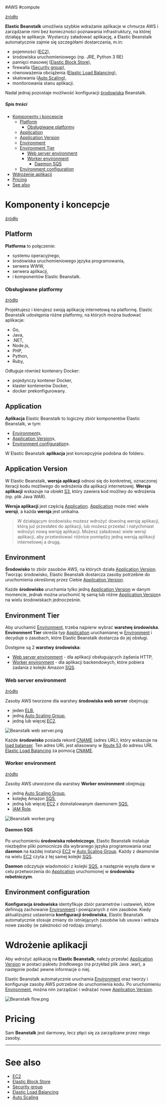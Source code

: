 #AWS #compute

[źródło](https://docs.aws.amazon.com/elasticbeanstalk/latest/dg/Welcome.html)

**Elastic Beanstalk** umożliwia szybkie wdrażanie aplikacje w chmurze AWS i zarządzanie nimi bez konieczności poznawania infrastruktury, na której działają te aplikacje. Wystarczy załadować aplikację, a Elastic Beanstalk automatycznie zajmie się szczegółami dostarczania, m.in:

- pojemności ([EC2](EC2.md)),
- środowiska uruchomieniowego (np. JRE, Python 3 RE)
- pamięci masowej ([Elastic Block Store](Elastic%20Block%20Store.md)),
- firewalla ([Security group](Security%20group.md)),
- równoważenia obciążenia ([Elastic Load Balancing](Elastic%20Load%20Balancing.md)),
- skalowania ([Auto Scaling](Auto%20Scaling.md)),
- monitorowania stanu aplikacji.

Nadal jednaj pozostaje możliwość konfiguracji [środowiska](#Environment) Beanstalk.

##### Spis treści

- [Komponenty i koncepcje](#Komponenty%20i%20koncepcje)
  - [Platform](#Platform)
    - [Obsługiwane platformy](#Obsługiwane%20platformy)
  - [Application](#Application)
  - [Application Version](#Application%20Version)
  - [Environment](#Environment)
  - [Environment Tier](#Environment%20Tier)
    - [Web server environment](#Web%20server%20environment)
    - [Worker environment](#Worker%20environment)
      - [Daemon SQS](#Daemon%20SQS)
  - [Environment configuration](#Environment%20configuration)
- [Wdrożenie aplikacji](#Wdrożenie%20aplikacji)
- [Pricing](#Pricing)
- [See also](#See%20also)

# Komponenty i koncepcje

[źródło](https://docs.aws.amazon.com/elasticbeanstalk/latest/dg/concepts.html)

## Platform

**Platforma** to połączenie:

- systemu operacyjnego,
- środowiska uruchomieniowego języka programowania,
- serwera WWW,
- serwera aplikacji,
- i komponentów Elastic Beanstalk.

### Obsługiwane platformy

[źródło](https://docs.aws.amazon.com/elasticbeanstalk/latest/dg/concepts.platforms.html)

Projektujesz i kierujesz swoją aplikację internetową na platformę. Elastic Beanstalk udostępnia różne platformy, na których można budować aplikacje:

- Go,
- Java,
- .NET,
- Node.js,
- PHP,
- Python,
- Ruby,

Odługuje również kontenery Docker:

- pojedynczy kontener Docker,
- klaster kontenerów Docker,
- docker prekonfigurowany.

## Application

**Aplikacja** Elastic Beanstalk to logiczny zbiór komponentów Elastic Beanstalk, w tym:

- [Environment](#Environment)s,
- [Application Version](#Application%20Version)s,
- [Environment configuration](#Environment%20configuration)s.

W Elastic Beanstalk **aplikacja** jest koncepcyjnie podobna do folderu.

## Application Version

W Elastic Beanstalk, **wersja aplikacji** odnosi się do konkretnej, oznaczonej iteracji kodu możliwego do wdrożenia dla aplikacji internetowej. **Wersja aplikacji** wskazuje na obiekt [S3](S3.md), który zawiera kod możliwy do wdrożenia (np. plik Java WAR).

**Wersja aplikacji** jest częścią [Application](#Application). [Application](#Application) może mieć wiele **wersji**, a każda **wersja** jest unikalna.

> W działającym środowisku możesz wdrożyć dowolną wersję aplikacji, którą już przesłałeś do aplikacji, lub możesz przesłać i natychmiast wdrożyć nową wersję aplikacji. Możesz załadować wiele wersji aplikacji, aby przetestować różnice pomiędzy jedną wersją aplikacji internetowej a drugą.

## Environment

**Środowisko** to zbiór zasobów AWS, na których działa [Application Version](#Application%20Version). Tworząc środowisko, Elastic Beanstalk dostarcza zasoby potrzebne do uruchomienia określonej przez Ciebie [Application Version](#Application%20Version).

Każde **środowisko** uruchamia tylko jedną [Application Version](#Application%20Version) w danym momencie, jednak można uruchomić tę samą lub różne [Application Version](#Application%20Version)s na wielu środowiskach jednocześnie.

## Environment Tier

Aby uruchamić [Environment](#Environment), trzeba najpierw wybrać **warstwę środowiska**. **Environment Tier** określa typ [Application](#Application) uruchamianej w [Environment](#Environment) i decyduje o zasobach, które Elastic Beanstalk dostarcza do jej obsługi.

Dostępne są 2 **warstwy środowiska**:

- [Web server environment](#Web%20server%20environment) - dla aplikacji obsługujących żądania HTTP,
- [Worker environment](#Worker%20environment) -  dla aplikacji backendowych, które pobiera zadania z kolejki Amazon [SQS](SQS.md).

### Web server environment

[źródło](https://docs.aws.amazon.com/elasticbeanstalk/latest/dg/concepts-webserver.html)

Zasoby AWS tworzone dla warstwy **środowiska web server** obejmują:

- jeden [ELB](Elastic%20Load%20Balancing.md),
- jedną [Auto Scaling Group](EC2%20Auto%20Scaling.md#Auto%20Scaling%20Group),
- jedną lub więcej [EC2](EC2.md).

![Beanstalk web server.png](../attachments/Beanstalk%20web%20server.png)

Każde **środowisko** posiada rekord [CNAME](../network/DNS.md#CNAME) (adres URL), który wskazuje na [load balanser](Elastic%20Load%20Balancing.md). Ten adres URL jest aliasowany w [Route 53](Route%2053.md) do adresu URL [Elastic Load Balancing](Elastic%20Load%20Balancing.md) za pomocą [CNAME](../network/DNS.md#CNAME).

### Worker environment

[źródło](https://docs.aws.amazon.com/elasticbeanstalk/latest/dg/concepts-worker.html)

Zasoby AWS utworzone dla warstwy **Worker environment** obejmują:

- jedną [Auto Scaling Group](EC2%20Auto%20Scaling.md#Auto%20Scaling%20Group),
- kolejkę Amazon [SQS](SQS.md),
- jedną lub więcej [EC2](EC2.md) z doinstalowanym daemonem [SQS](SQS.md),
- [IAM Role](IAM.md#IAM%20Role).

![Beanstalk worker.png](../attachments/Beanstalk%20worker.png)

#### Daemon SQS

Po uruchomieniu **środowiska robotniczego**, Elastic Beanstalk instaluje niezbędne pliki pomocnicze dla wybranego języka programowania oraz **daemon** na każdej instancji [EC2](EC2.md) w  [Auto Scaling Group](EC2%20Auto%20Scaling.md#Auto%20Scaling%20Group). Każdy z deamonów na wielu [EC2](EC2.md) czyta z tej samej kolejki [SQS](SQS.md).

**Daemon** odczytuje wiadomości z kolejki [SQS](SQS.md), a następnie wysyła dane w celu przetworzenia do [Application](#Application) uruchomionej w **środowisku robotniczym**.

## Environment configuration

**Konfiguracja środowiska** identyfikuje zbiór parametrów i ustawień, które definiują zachowanie [Environment](#Environment) i powiązanych z nim zasobów. Kiedy aktualizujesz ustawienia **konfiguracji środowiska**, Elastic Beanstalk automatycznie stosuje zmiany do istniejących zasobów lub usuwa i wdraża nowe zasoby (w zależności od rodzaju zmiany).

# Wdrożenie aplikacji

Aby wdrożyć aplikację na **Elastic Beanstalk**, należy przesłać [Application Version](#Application%20Version) w postaci pakietu źródłowego (na przykład plik Java .war), a następnie podać pewne informacje o niej.

Elastic Beanstalk automatycznie uruchamia [Environment](#Environment) oraz tworzy i konfiguruje zasoby AWS potrzebne do uruchomienia kodu. Po uruchomieniu [Environment](#Environment), można nim zarządzać i wdrażać nowe [Application Version](#Application%20Version).

![Beanstalk flow.png](../attachments/Beanstalk%20flow.png)

# Pricing

Sam **Beanstalk** jest darmowy, lecz płąci się za zarządzane przez niego zasoby.

---

# See also

- [EC2](EC2.md)
- [Elastic Block Store](Elastic%20Block%20Store.md)
- [Security group](Security%20group.md)
- [Elastic Load Balancing](Elastic%20Load%20Balancing.md)
- [Auto Scaling](Auto%20Scaling.md)
